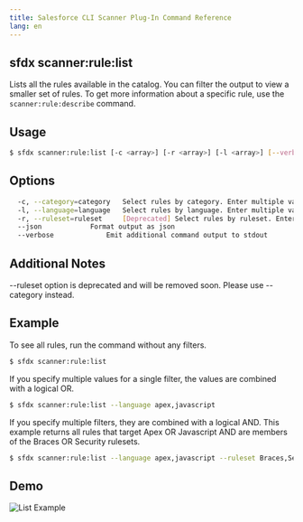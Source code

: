 ```yaml
---
title: Salesforce CLI Scanner Plug-In Command Reference
lang: en
---
```


## sfdx scanner:rule:list
Lists all the rules available in the catalog. You can filter the output to view a smaller set of rules. To get more information about a specific rule, use the ```scanner:rule:describe``` command.

## Usage

```bash
$ sfdx scanner:rule:list [-c <array>] [-r <array>] [-l <array>] [--verbose] [--json] 
```
  
## Options

```bash
  -c, --category=category 	Select rules by category. Enter multiple values as a comma-separated list.
  -l, --language=language 	Select rules by language. Enter multiple values as a comma-separated list.
  -r, --ruleset=ruleset 	[Deprecated] Select rules by ruleset. Enter multiple values as a comma-separated list.
  --json 			Format output as json
  --verbose 			Emit additional command output to stdout

```
  
## Additional Notes

--ruleset option is deprecated and will be removed soon. Please use --category instead.


## Example
To see all rules, run the command without any filters. 
```bash
$ sfdx scanner:rule:list
```
If you specify multiple values for a single filter, the values are combined with a logical OR. 
```bash
$ sfdx scanner:rule:list --language apex,javascript
```

If you specify multiple filters, they are combined with a logical AND. This example returns all rules that target Apex OR Javascript AND are members of the Braces OR Security rulesets.

```bash
$ sfdx scanner:rule:list --language apex,javascript --ruleset Braces,Security
```

## Demo
![List Example](./assets/images/list.gif) 
